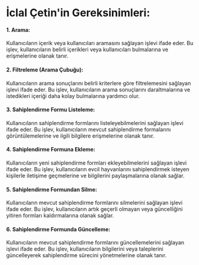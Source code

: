 # İclal Çetin'in Gereksinimleri:

#### 1. Arama:

Kullanıcıların içerik veya kullanıcıları aramasını sağlayan işlevi ifade eder. Bu işlev, kullanıcıların belirli içerikleri veya kullanıcıları bulmalarına ve erişmelerine olanak tanır.

#### 2. Filtreleme (Arama Çubuğu):

Kullanıcıların arama sonuçlarını belirli kriterlere göre filtrelemesini sağlayan işlevi ifade eder. Bu işlev, kullanıcıların arama sonuçlarını daraltmalarına ve istedikleri içeriği daha kolay bulmalarına yardımcı olur.

#### 3. Sahiplendirme Formu Listeleme:

Kullanıcıların sahiplendirme formlarını listeleyebilmelerini sağlayan işlevi ifade eder. Bu işlev, kullanıcıların mevcut sahiplendirme formalarını görüntülemelerine ve ilgili bilgilere erişmelerine olanak tanır.

#### 4. Sahiplendirme Formuna Ekleme:

Kullanıcıların yeni sahiplendirme formları ekleyebilmelerini sağlayan işlevi ifade eder. Bu işlev, kullanıcıların evcil hayvanlarını sahiplendirmek isteyen kişilerle iletişime geçmelerine ve bilgilerini paylaşmalarına olanak sağlar.

#### 5. Sahiplendirme Formundan Silme:

Kullanıcıların mevcut sahiplendirme formlarını silmelerini sağlayan işlevi ifade eder. Bu işlev, kullanıcıların artık geçerli olmayan veya güncelliğini yitiren formları kaldırmalarına olanak sağlar.

#### 6. Sahiplendirme Formunda Güncelleme:

Kullanıcıların mevcut sahiplendirme formlarını güncellemelerini sağlayan işlevi ifade eder. Bu işlev, kullanıcıların bilgilerini veya taleplerini güncelleyerek sahiplendirme sürecini yönetmelerine olanak tanır.
